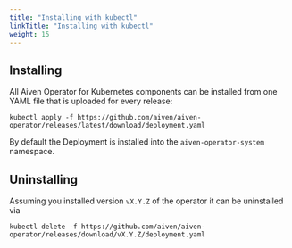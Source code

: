```yaml
---
title: "Installing with kubectl"
linkTitle: "Installing with kubectl"
weight: 15
---
```


## Installing

All Aiven Operator for Kubernetes components can be installed from one YAML file that is uploaded for every release:

```shell
kubectl apply -f https://github.com/aiven/aiven-operator/releases/latest/download/deployment.yaml
```

By default the Deployment is installed into the `aiven-operator-system` namespace.

## Uninstalling

Assuming you installed version `vX.Y.Z` of the operator it can be uninstalled via

```shell
kubectl delete -f https://github.com/aiven/aiven-operator/releases/download/vX.Y.Z/deployment.yaml
```
